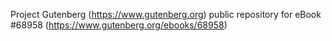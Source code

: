 Project Gutenberg (https://www.gutenberg.org) public repository for eBook #68958 (https://www.gutenberg.org/ebooks/68958)
